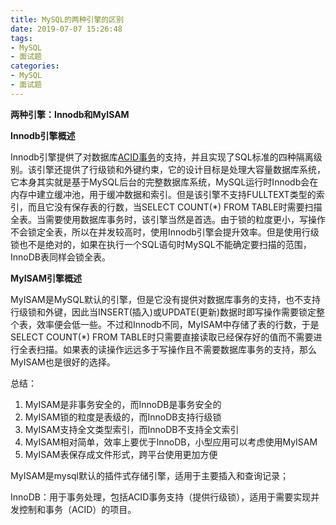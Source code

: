 ```yaml
---
title: MySQL的两种引擎的区别
date: 2019-07-07 15:26:48
tags:
- MySQL
- 面试题
categories:
- MySQL
- 面试题
---
```


**两种引擎：Innodb和MyISAM**

<!--more-->

**Innodb引擎概述**

Innodb引擎提供了对数据库[ACID事务](http://blog.lemenk.top/2019/09/10/%E4%BA%8B%E5%8A%A1%E5%8F%8A%E4%BA%8B%E5%8A%A1%E7%9A%84%E5%9B%9B%E5%A4%A7%E7%89%B9%E5%BE%81/#more)的支持，并且实现了SQL标准的四种隔离级别。该引擎还提供了行级锁和外键约束，它的设计目标是处理大容量数据库系统，它本身其实就是基于MySQL后台的完整数据库系统，MySQL运行时Innodb会在内存中建立缓冲池，用于缓冲数据和索引。但是该引擎不支持FULLTEXT类型的索引，而且它没有保存表的行数，当SELECT COUNT(*) FROM TABLE时需要扫描全表。当需要使用数据库事务时，该引擎当然是首选。由于锁的粒度更小，写操作不会锁定全表，所以在并发较高时，使用Innodb引擎会提升效率。但是使用行级锁也不是绝对的，如果在执行一个SQL语句时MySQL不能确定要扫描的范围，InnoDB表同样会锁全表。

**MyISAM引擎概述**

MyISAM是MySQL默认的引擎，但是它没有提供对数据库事务的支持，也不支持行级锁和外键，因此当INSERT(插入)或UPDATE(更新)数据时即写操作需要锁定整个表，效率便会低一些。不过和Innodb不同，MyISAM中存储了表的行数，于是SELECT COUNT(*) FROM TABLE时只需要直接读取已经保存好的值而不需要进行全表扫描。如果表的读操作远远多于写操作且不需要数据库事务的支持，那么MyISAM也是很好的选择。

总结：

1. MyISAM是非事务安全的，而InnoDB是事务安全的
2. MyISAM锁的粒度是表级的，而InnoDB支持行级锁
3. MyISAM支持全文类型索引，而InnoDB不支持全文索引
4. MyISAM相对简单，效率上要优于InnoDB，小型应用可以考虑使用MyISAM
5. MyISAM表保存成文件形式，跨平台使用更加方便

MyISAM是mysql默认的插件式存储引擎，适用于主要插入和查询记录；

InnoDB：用于事务处理，包括ACID事务支持（提供行级锁），适用于需要实现并发控制和事务（ACID）的项目。